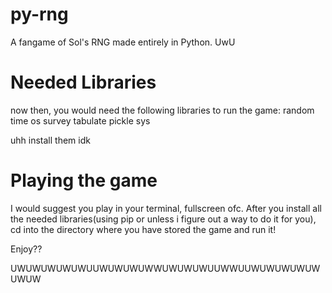 # py-rng
A fangame of Sol's RNG made entirely in Python.
UwU
# Needed Libraries
now then,
you would need the following libraries to run the game:
random
time
os
survey
tabulate
pickle
sys

uhh install them idk

# Playing the game
I would suggest you play in your terminal, fullscreen ofc.
After you install all the needed libraries(using pip or unless i figure out a way to do it for you),
cd into the directory where you have stored the game and run it!

Enjoy??

UWUWUWUWUWUUWUWUWUWWUWUWUWUUWWUUWUWUWUWUWUWUW
